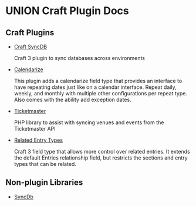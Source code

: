 # UNION Craft Plugin Docs

## Craft Plugins

* [Craft SyncDB](/craft-sync-db/)

    Craft 3 plugin to sync databases across environments

* [Calendarize](/calendarize/)

    This plugin adds a calendarize field type that provides an interface to have repeating dates just like on a calendar interface. Repeat daily, weekly, and monthly with multiple other configurations per repeat type. Also comes with the ability add exception dates.

* [Ticketmaster](/ticketmaster/)

    PHP library to assist with syncing venues and events from the Ticketmaster API

* [Related Entry Types](/craft-related-entry-types/)

    Craft 3 field type that allows more control over related entries. It extends the default Entries relationship field, but restricts the sections and entry types that can be related.

## Non-plugin Libraries

* [SyncDb](/syncdb/)
